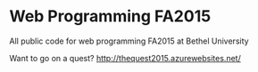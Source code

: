 # Web Programming FA2015
All public code for web programming FA2015 at Bethel University

Want to go on a quest? http://thequest2015.azurewebsites.net/ 